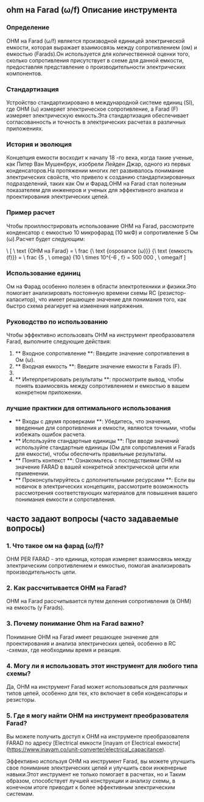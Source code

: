 ## ohm на Farad (ω/f) Описание инструмента

### Определение
OHM на Farad (ω/f) является производной единицей электрической емкости, которая выражает взаимосвязь между сопротивлением (ом) и емкостью (Farads).Он используется для количественной оценки того, сколько сопротивления присутствует в схеме для данной емкости, предоставляя представление о производительности электрических компонентов.

### Стандартизация
Устройство стандартизировано в международной системе единиц (SI), где OHM (ω) измеряет электрическое сопротивление, а Farad (F) измеряет электрическую емкость.Эта стандартизация обеспечивает согласованность и точность в электрических расчетах в различных приложениях.

### История и эволюция
Концепция емкости восходит к началу 18 -го века, когда такие ученые, как Питер Ван Мушенбрук, изобрели Лейден Джар, одного из первых конденсаторов.На протяжении многих лет развивалось понимание электрических свойств, что привело к созданию стандартизированных подразделений, таких как Ом и Фарад.OHM на Farad стал полезным показателем для инженеров и ученых для эффективного анализа и проектирования электрических цепей.

### Пример расчет
Чтобы проиллюстрировать использование OHM на Farad, рассмотрите конденсатор с емкостью 10 микрофарад (10 мкФ) и сопротивление 5 Ом (ω).Расчет будет следующим:

\ [
\ text {OHM на Farad} = \ frac {\ text {osposance (ω)}} {\ text {емкость (f)}} = \ frac {5 \, \ omega} {10 \ times 10^{-6 \, f} = 500 000 \, \ omega/f
\]

### Использование единиц
Ом на Фарад особенно полезен в области электротехники и физики.Это помогает анализировать постоянную времени схемы RC (резистор-капаситор), что имеет решающее значение для понимания того, как быстро схема реагирует на изменения напряжения.

### Руководство по использованию
Чтобы эффективно использовать OHM на инструмент преобразователя Farad, выполните следующие действия:
1. ** Входное сопротивление **: Введите значение сопротивления в Ом (ω).
2. ** Входная емкость **: Введите значение емкости в Farads (F).
3.
4. ** Интерпретировать результаты **: просмотрите вывод, чтобы понять взаимосвязь между сопротивлением и емкостью в вашем конкретном приложении.

### лучшие практики для оптимального использования
- ** Входы с двумя проверками **: Убедитесь, что значения, введенные для сопротивления и емкости, являются точными, чтобы избежать ошибок расчета.
- ** Используйте стандартные единицы **: При вводе значений используйте стандартные единицы (Ом для сопротивления и Farads для емкости), чтобы обеспечить правильные результаты.
- ** Понять контекст **: Ознакомьтесь с последствиями OHM на значение FARAD в вашей конкретной электрической цепи или применении.
- ** Проконсультируйтесь с дополнительными ресурсами **: Если вы новичок в электрических концепциях, рассмотрите возможность рассмотрения соответствующих материалов для повышения вашего понимания емкости и сопротивления.

## часто задают вопросы (часто задаваемые вопросы)

### 1. Что такое ом на фарад (ω/f)?
OHM PER FARAD - это единица, которая измеряет взаимосвязь между электрическим сопротивлением и емкостью, помогая анализировать производительность цепи.

### 2. Как рассчитывается OHM на Farad?
OHM на Farad рассчитывается путем деления сопротивления (в OHM) на емкость (у Farads).

### 3. Почему понимание Ohm на Farad важно?
Понимание OHM на Farad имеет решающее значение для проектирования и анализа электрических цепей, особенно в RC -схемах, где необходимы время и реакция.

### 4. Могу ли я использовать этот инструмент для любого типа схемы?
Да, OHM на инструмент Farad может использоваться для различных типов цепей, особенно для тех, кто включает в себя конденсаторы и резисторы.

### 5. Где я могу найти OHM на инструмент преобразователя Farad?
Вы можете получить доступ к OHM на инструменте преобразователя FARAD по адресу [Electrical емкости [inayam от Electrical емкости] (https://www.inayam.co/unit-converter/electrical_capacitance).

Эффективно используя OHM на инструмент Farad, вы можете улучшить свое понимание электрических цепей и улучшить свои инженерные навыки.Этот инструмент не только помогает в расчетах, но и Таким образом, способствует лучшей конструкции и анализу схемы, в конечном итоге приводит к более эффективным электрическим системам.